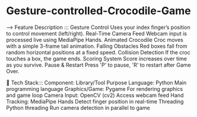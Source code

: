 # Gesture-controlled-Crocodile-Game
--> Feature	Description :::
Gesture Control	Uses your index finger’s position to control movement (left/right).
Real-Time Camera Feed	Webcam input is processed live using MediaPipe Hands.
Animated Crocodile	Croc moves with a simple 3-frame tail animation.
Falling Obstacles	Red boxes fall from random horizontal positions at a fixed speed.
Collision Detection	If the croc touches a box, the game ends.
Scoring System	Score increases over time as you survive.
Pause & Restart	Press 'P' to pause, 'R' to restart after Game Over.


🧱 Tech Stack:::
Component:	Library/Tool	Purpose
Language:	Python	Main programming language
Graphics/Game:	Pygame	For rendering graphics and game loop
Camera Input:	OpenCV (cv2)	Access webcam feed
Hand Tracking:	MediaPipe Hands	Detect finger position in real-time
Threading	Python threading	Run camera detection in parallel to game
